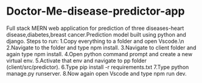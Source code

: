 # Doctor-Me-disease-predictor-app
Full stack MERN web application for prediction of three diseases-heart disease,diabetes,breast cancer.Prediction model built using python and django. 
Steps to run:
1.Copy everything to a folder and open Vscode.\n
2.Navigate to the folder and type npm install.
3.Navigate to client folder and again type npm install.
4.Open python command prompt and create a new virtual env.
5.Activate that env and navigate to pp folder (client/src/predictor).
6.Type pip install -r requirements.txt
7.Type python manage.py runserver.
8.Now again open Vscode and type npm run dev.
